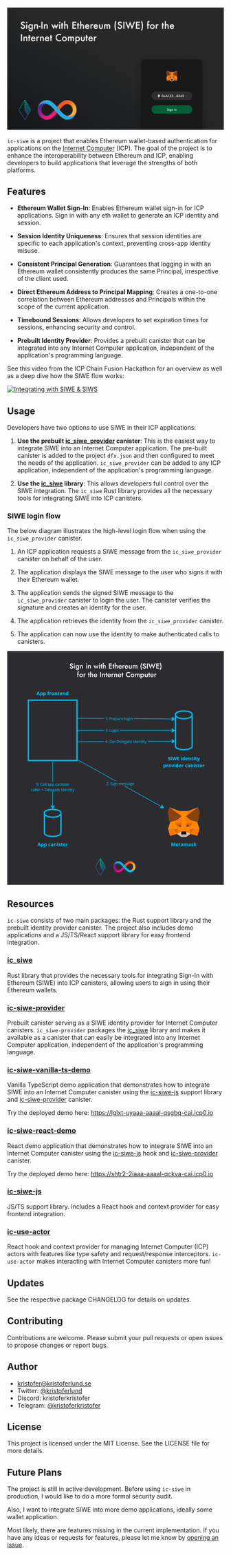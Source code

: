 ![Sign in with Ethereum for the Internet Computer](/media/header.png)

`ic-siwe` is a project that enables Ethereum wallet-based authentication for applications on the [Internet Computer](https://internetcomputer.org) (ICP). The goal of the project is to enhance the interoperability between Ethereum and ICP, enabling developers to build applications that leverage the strengths of both platforms.

## Features

- **Ethereum Wallet Sign-In**: Enables Ethereum wallet sign-in for ICP applications. Sign in with any eth wallet to generate an ICP identity and session.

- **Session Identity Uniqueness**: Ensures that session identities are specific to each application's context, preventing cross-app identity misuse.

- **Consistent Principal Generation**: Guarantees that logging in with an Ethereum wallet consistently produces the same Principal, irrespective of the client used.

- **Direct Ethereum Address to Principal Mapping**: Creates a one-to-one correlation between Ethereum addresses and Principals within the scope of the current application.

- **Timebound Sessions**: Allows developers to set expiration times for sessions, enhancing security and control.

- **Prebuilt Identity Provider**: Provides a prebuilt canister that can be integrated into any Internet Computer application, independent of the application's programming language.

See this video from the ICP Chain Fusion Hackathon for an overview as well as a deep dive how the SIWE flow works:

[![Integrating with SIWE & SIWS](https://img.youtube.com/vi/lQV4Otp6Y_s/0.jpg)](https://www.youtube.com/watch?v=lQV4Otp6Y_s)

## Usage

Developers have two options to use SIWE in their ICP applications:

1. **Use the prebuilt [ic_siwe_provider](https://github.com/kristoferlund/ic-siwe/tree/main/packages/ic_siwe_provider) canister**: This is the easiest way to integrate SIWE into an Internet Computer application. The pre-built canister is added to the project `dfx.json` and then configured to meet the needs of the application. `ic_siwe_provider` can be added to any ICP application, independent of the application's programming language.

2. **Use the [ic_siwe](https://crates.io/crates/ic_siwe) library**: This allows developers full control over the SIWE integration. The `ic_siwe` Rust library provides all the necessary tools for integrating SIWE into ICP canisters.

### SIWE login flow

The below diagram illustrates the high-level login flow when using the `ic_siwe_provider` canister.

1. An ICP application requests a SIWE message from the `ic_siwe_provider` canister on behalf of the user.

2. The application displays the SIWE message to the user who signs it with their Ethereum wallet.

3. The application sends the signed SIWE message to the `ic_siwe_provider` canister to login the user. The canister verifies the signature and creates an identity for the user.

4. The application retrieves the identity from the `ic_siwe_provider` canister.

5. The application can now use the identity to make authenticated calls to canisters.

![Sign in with Ethereum - Login flow](/media/flow.png)

## Resources

`ic-siwe` consists of two main packages: the Rust support library and the prebuilt identity provider canister. The project also includes demo applications and a JS/TS/React support library for easy frontend integration.

### [ic_siwe](https://github.com/kristoferlund/ic-siwe/tree/main/packages/ic_siwe)

Rust library that provides the necessary tools for integrating Sign-In with Ethereum (SIWE) into ICP canisters, allowing users to sign in using their Ethereum wallets.

### [ic-siwe-provider](https://github.com/kristoferlund/ic-siwe/tree/main/packages/ic_siwe_provider)

Prebuilt canister serving as a SIWE identity provider for Internet Computer canisters. `ic_siwe-provider` packages the [ic_siwe](https://github.com/kristoferlund/ic-siwe/tree/main/packages/ic_siwe) library and makes it available as a canister that can easily be integrated into any Internet Computer application, independent of the application's programming language.

### [ic-siwe-vanilla-ts-demo](https://github.com/kristoferlund/ic-siwe-vanilla-ts-demo)

Vanilla TypeScript demo application that demonstrates how to integrate SIWE into an Internet Computer canister using the [ic-siwe-js](https://github.com/kristoferlund/ic-siwe/tree/main/packages/ic_siwe-js) support library and [ic-siwe-provider](https://github.com/kristoferlund/ic-siwe/tree/main/packages/ic_siwe_provider) canister.

Try the deployed demo here: https://lglxt-uyaaa-aaaal-qsgbq-cai.icp0.io

### [ic-siwe-react-demo](https://github.com/kristoferlund/ic-siwe-react-demo-rust)

React demo application that demonstrates how to integrate SIWE into an Internet Computer canister using the [ic-siwe-js](https://github.com/kristoferlund/ic-siwe/tree/main/packages/ic_siwe-js) hook and [ic-siwe-provider](https://github.com/kristoferlund/ic-siwe/tree/main/packages/ic_siwe_provider) canister.

Try the deployed demo here: https://shtr2-2iaaa-aaaal-qckva-cai.icp0.io

### [ic-siwe-js](https://www.npmjs.com/package/ic-siwe-js)

JS/TS support library. Includes a React hook and context provider for easy frontend integration.

### [ic-use-actor](https://github.com/kristoferlund/ic-use-actor)

React hook and context provider for managing Internet Computer (ICP) actors with features like type safety and request/response interceptors. `ic-use-actor` makes interacting with Internet Computer canisters more fun!

## Updates

See the respective package CHANGELOG for details on updates.

## Contributing

Contributions are welcome. Please submit your pull requests or open issues to propose changes or report bugs.

## Author

- [kristofer@kristoferlund.se](mailto:kristofer@kristoferlund.se)
- Twitter: [@kristoferlund](https://twitter.com/kristoferlund)
- Discord: kristoferkristofer
- Telegram: [@kristoferkristofer](https://t.me/kristoferkristofer)

## License

This project is licensed under the MIT License. See the LICENSE file for more details.

## Future Plans

The project is still in active development. Before using `ic-siwe` in production, I would like to do a more formal security audit.

Also, I want to integrate SIWE into more demo applications, ideally some wallet application.

Most likely, there are features missing in the current implementation. If you have any ideas or requests for features, please let me know by [opening an issue](https://github.com/kristoferlund/ic-siwe/issues).
